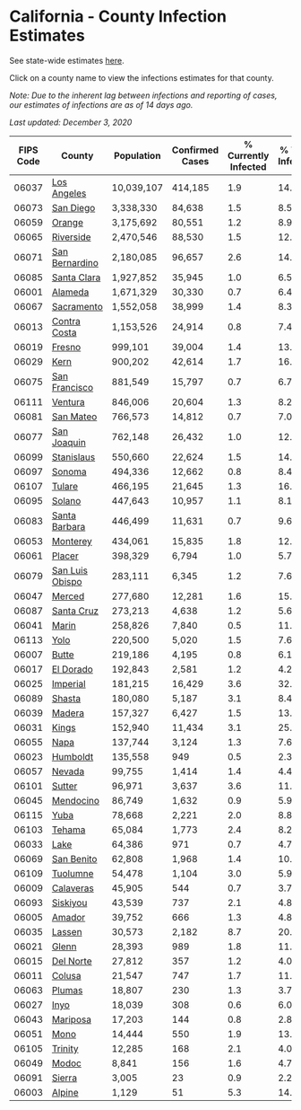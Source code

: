 # California - County Infection Estimates

See state-wide estimates [here](/infections/us-ca).

Click on a county name to view the infections estimates for that county.

*Note: Due to the inherent lag between infections and reporting of cases, our estimates of infections are as of 14 days ago.*

*Last updated: December 3, 2020*

|   FIPS Code |                             County |   Population |   Confirmed Cases |   % Currently Infected |   % Total Infected |
|-------------|------------------------------------|--------------|-------------------|------------------------|--------------------|
|       06037 |         [Los Angeles](los-angeles) |   10,039,107 |           414,185 |                    1.9 |               14.5 |
|       06073 |             [San Diego](san-diego) |    3,338,330 |            84,638 |                    1.5 |                8.5 |
|       06059 |                   [Orange](orange) |    3,175,692 |            80,551 |                    1.2 |                8.9 |
|       06065 |             [Riverside](riverside) |    2,470,546 |            88,530 |                    1.5 |               12.7 |
|       06071 |   [San Bernardino](san-bernardino) |    2,180,085 |            96,657 |                    2.6 |               14.7 |
|       06085 |         [Santa Clara](santa-clara) |    1,927,852 |            35,945 |                    1.0 |                6.5 |
|       06001 |                 [Alameda](alameda) |    1,671,329 |            30,330 |                    0.7 |                6.4 |
|       06067 |           [Sacramento](sacramento) |    1,552,058 |            38,999 |                    1.4 |                8.3 |
|       06013 |       [Contra Costa](contra-costa) |    1,153,526 |            24,914 |                    0.8 |                7.4 |
|       06019 |                   [Fresno](fresno) |      999,101 |            39,004 |                    1.4 |               13.6 |
|       06029 |                       [Kern](kern) |      900,202 |            42,614 |                    1.7 |               16.6 |
|       06075 |     [San Francisco](san-francisco) |      881,549 |            15,797 |                    0.7 |                6.7 |
|       06111 |                 [Ventura](ventura) |      846,006 |            20,604 |                    1.3 |                8.2 |
|       06081 |             [San Mateo](san-mateo) |      766,573 |            14,812 |                    0.7 |                7.0 |
|       06077 |         [San Joaquin](san-joaquin) |      762,148 |            26,432 |                    1.0 |               12.3 |
|       06099 |           [Stanislaus](stanislaus) |      550,660 |            22,624 |                    1.5 |               14.2 |
|       06097 |                   [Sonoma](sonoma) |      494,336 |            12,662 |                    0.8 |                8.4 |
|       06107 |                   [Tulare](tulare) |      466,195 |            21,645 |                    1.3 |               16.2 |
|       06095 |                   [Solano](solano) |      447,643 |            10,957 |                    1.1 |                8.1 |
|       06083 |     [Santa Barbara](santa-barbara) |      446,499 |            11,631 |                    0.7 |                9.6 |
|       06053 |               [Monterey](monterey) |      434,061 |            15,835 |                    1.8 |               12.1 |
|       06061 |                   [Placer](placer) |      398,329 |             6,794 |                    1.0 |                5.7 |
|       06079 | [San Luis Obispo](san-luis-obispo) |      283,111 |             6,345 |                    1.2 |                7.6 |
|       06047 |                   [Merced](merced) |      277,680 |            12,281 |                    1.6 |               15.0 |
|       06087 |           [Santa Cruz](santa-cruz) |      273,213 |             4,638 |                    1.2 |                5.6 |
|       06041 |                     [Marin](marin) |      258,826 |             7,840 |                    0.5 |               11.4 |
|       06113 |                       [Yolo](yolo) |      220,500 |             5,020 |                    1.5 |                7.6 |
|       06007 |                     [Butte](butte) |      219,186 |             4,195 |                    0.8 |                6.1 |
|       06017 |             [El Dorado](el-dorado) |      192,843 |             2,581 |                    1.2 |                4.2 |
|       06025 |               [Imperial](imperial) |      181,215 |            16,429 |                    3.6 |               32.4 |
|       06089 |                   [Shasta](shasta) |      180,080 |             5,187 |                    3.1 |                8.4 |
|       06039 |                   [Madera](madera) |      157,327 |             6,427 |                    1.5 |               13.7 |
|       06031 |                     [Kings](kings) |      152,940 |            11,434 |                    3.1 |               25.0 |
|       06055 |                       [Napa](napa) |      137,744 |             3,124 |                    1.3 |                7.6 |
|       06023 |               [Humboldt](humboldt) |      135,558 |               949 |                    0.5 |                2.3 |
|       06057 |                   [Nevada](nevada) |       99,755 |             1,414 |                    1.4 |                4.4 |
|       06101 |                   [Sutter](sutter) |       96,971 |             3,637 |                    3.6 |               11.6 |
|       06045 |             [Mendocino](mendocino) |       86,749 |             1,632 |                    0.9 |                5.9 |
|       06115 |                       [Yuba](yuba) |       78,668 |             2,221 |                    2.0 |                8.8 |
|       06103 |                   [Tehama](tehama) |       65,084 |             1,773 |                    2.4 |                8.2 |
|       06033 |                       [Lake](lake) |       64,386 |               971 |                    0.7 |                4.7 |
|       06069 |           [San Benito](san-benito) |       62,808 |             1,968 |                    1.4 |               10.6 |
|       06109 |               [Tuolumne](tuolumne) |       54,478 |             1,104 |                    3.0 |                5.9 |
|       06009 |             [Calaveras](calaveras) |       45,905 |               544 |                    0.7 |                3.7 |
|       06093 |               [Siskiyou](siskiyou) |       43,539 |               737 |                    2.1 |                4.8 |
|       06005 |                   [Amador](amador) |       39,752 |               666 |                    1.3 |                4.8 |
|       06035 |                   [Lassen](lassen) |       30,573 |             2,182 |                    8.7 |               20.8 |
|       06021 |                     [Glenn](glenn) |       28,393 |               989 |                    1.8 |               11.2 |
|       06015 |             [Del Norte](del-norte) |       27,812 |               357 |                    1.2 |                4.0 |
|       06011 |                   [Colusa](colusa) |       21,547 |               747 |                    1.7 |               11.8 |
|       06063 |                   [Plumas](plumas) |       18,807 |               230 |                    1.3 |                3.7 |
|       06027 |                       [Inyo](inyo) |       18,039 |               308 |                    0.6 |                6.0 |
|       06043 |               [Mariposa](mariposa) |       17,203 |               144 |                    0.8 |                2.8 |
|       06051 |                       [Mono](mono) |       14,444 |               550 |                    1.9 |               13.1 |
|       06105 |                 [Trinity](trinity) |       12,285 |               168 |                    2.1 |                4.0 |
|       06049 |                     [Modoc](modoc) |        8,841 |               156 |                    1.6 |                4.7 |
|       06091 |                   [Sierra](sierra) |        3,005 |                23 |                    0.9 |                2.2 |
|       06003 |                   [Alpine](alpine) |        1,129 |                51 |                    5.3 |               14.4 |